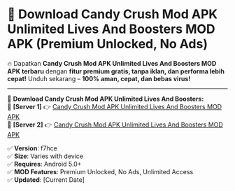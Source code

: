 # 🚀 Download Candy Crush Mod APK Unlimited Lives And Boosters MOD APK (Premium Unlocked, No Ads)  

🔥 Dapatkan **Candy Crush Mod APK Unlimited Lives And Boosters MOD APK terbaru** dengan **fitur premium gratis, tanpa iklan, dan performa lebih cepat!** Unduh sekarang – **100% aman, cepat, dan bebas virus!**  

---


🔽 **Download Candy Crush Mod APK Unlimited Lives And Boosters:**  
🔹 **[Server 1]** 👉 [Candy Crush Mod APK Unlimited Lives And Boosters MOD APK](https://apkcomod.com?title=Candy_Crush_Mod_APK_Unlimited_Lives_And_Boosters)  
🔹 **[Server 2]** 👉 [Candy Crush Mod APK Unlimited Lives And Boosters MOD APK](https://apkcomod.com?title=Candy_Crush_Mod_APK_Unlimited_Lives_And_Boosters)  


✅ **Version**: f7hce  
✅ **Size**: Varies with device  
✅ **Requires**: Android 5.0+  
✅ **MOD Features**: Premium Unlocked, No Ads, Unlimited Access  
✅ **Updated**: [Current Date]  